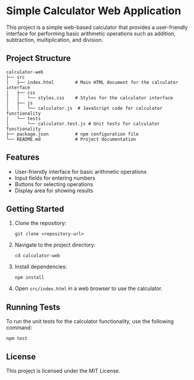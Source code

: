 # Simple Calculator Web Application

This project is a simple web-based calculator that provides a user-friendly interface for performing basic arithmetic operations such as addition, subtraction, multiplication, and division.

## Project Structure

```
calculator-web
├── src
│   ├── index.html        # Main HTML document for the calculator interface
│   ├── css
│   │   └── styles.css    # Styles for the calculator interface
│   ├── js
│   │   └── calculator.js  # JavaScript code for calculator functionality
│   └── tests
│       └── calculator.test.js # Unit tests for calculator functionality
├── package.json          # npm configuration file
└── README.md             # Project documentation
```

## Features

- User-friendly interface for basic arithmetic operations
- Input fields for entering numbers
- Buttons for selecting operations
- Display area for showing results

## Getting Started

1. Clone the repository:
   ```
   git clone <repository-url>
   ```

2. Navigate to the project directory:
   ```
   cd calculator-web
   ```

3. Install dependencies:
   ```
   npm install
   ```

4. Open `src/index.html` in a web browser to use the calculator.

## Running Tests

To run the unit tests for the calculator functionality, use the following command:
```
npm test
```

## License

This project is licensed under the MIT License.